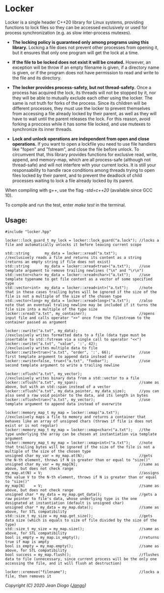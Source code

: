 # Locker

Locker is a single header C++20 library for Linux systems, providing functions to lock files so they can be accessed exclusively or used for process synchronization (e.g. as slow inter-process mutexes).

- **The locking policy is guaranteed only among programs using this library.** Locking a file does not prevent other processes from opening it, but it ensures that only one program will get the lock at a time.

- **If the file to be locked does not exist it will be created.** However, an exception will be throw if an empty filename is given, if a directory name is given, or if the program does not have permission to read and write to the file and its directory.

- **The locker provides process-safety, but not thread-safety.** Once a process has acquired the lock, its threads will not be stopped by it, nor they will be able to mutually exclude each other using the locker. The same is not truth for forks of the process. Since its children will be different processes, they must use the locker to prevent themselves from accessing a file already locked by their parent, as well as they will have to wait until the parent releases the lock. For this reason, avoid forking a proccess while it has some file locked, and use mutexes to synchronize its inner threads.

- **Lock and unlock operations are independent from open and close operations.** If you want to open a lockfile you need to use file handlers like "fopen" and "fstream", and close the file before unlock. To circumvent that, this library provides functions for exclusive read, write, append, and memory-map, which are all process-safe (although not thread-safe) and will not interfere with your current locks. It is still your responsability to handle race conditions among threads trying to open files locked by their parent, and to prevent the deadlock of child processes waiting to lock a file already locked by its parent.

When compiling with g++, use the flag *-std=c++20* (available since GCC 10).

To compile and run the test, enter *make test* in the terminal.

## Usage:
```
#include "locker.hpp"

locker::lock_guard_t my_lock = locker::lock_guard("a.lock"); //locks a file and automatically unlocks it before leaving current scope

std::string       my_data = locker::xread("a.txt");          //exclusively reads a file and returns its content as a string (returns an empty string if file does not exist)
std::string       my_data = locker::xread<true>("a.txt");    //use template argument to remove trailing newlines ("\n" and "\r\n")
std::vector<char> my_data = locker::xread<char>("a.txt");    //use template typename to get file content as a vector of some specified type
std::vector<int>  my_data = locker::xread<int>("a.txt");     //note that in these cases trailing bytes will be ignored if the size of the file is not a multiple of the size of the chosen type
std::vector<long> my_data = locker::xread<long>("a.txt");    //also note that an eventual traling newline may be included if it turns the file size into a multiple of the type size
locker::xread("a.txt", my_container);                        //opens input file and calls operator ">>" once from the filestream to the container passed as argument

locker::xwrite("a.txt", my_data);                            //exclusively writes formatted data to a file (data type must be insertable to std::fstream via a single call to operator "<<")
locker::xwrite("a.txt", "value", ':', 42);                   //exclusively writes multiple data to file
locker::xwrite<true>("a.txt", "order", ':', 66);             //use first template argument to append data instead of overwrite
locker::xwrite<false, true>("a.txt", "foobar");              //use second template argument to write a trailing newline

locker::xflush("a.txt", my_vector);                          //exclusively writes binary data from a std::vector to a file
locker::xflush("a.txt", my_span);                            //same as above, but with an std::span instead of a vector
locker::xflush("a.txt", my_data_pointer, my_data_size);      //you can also send a raw void pointer to the data, and its length in bytes
locker::xflush<true>("a.txt", my_vector);                    //use template argument to append data instead of overwrite

locker::memory_map_t my_map = locker::xmap("a.txt");         //exclusively maps a file to memory and returns a container that behaves like an array of unsigned chars (throws if file is does not exist or is not regular)
locker::memory_map_t my_map = locker::xmap<char>("a.txt");   //the type underlying the array can be chosen at instantiation via template argument
locker::memory_map_t my_map = locker::xmap<int>("a.txt");    //note that trailing bytes will be ignored if the size of the file is not a multiple of the size of the chosen type
unsigned char my_var = my_map.at(N);                         //gets the N-th element, throws if N is greater than or equal to "size()"
unsigned char my_var = my_map[N];                            //same as above, but does not check range
my_map.at(N) = V;                                            //assigns the value V to the N-th element, throws if N is greater than or equal to "size()"
my_map[N]    = V;                                            //same as above, but does not check range
unsigned char * my_data = my_map.get_data();                 //gets a raw pointer to file's data, whose underlying type is the one designated at instantiation (default is unsigned char)
unsigned char * my_data = my_map.data();                     //same as above, for STL compatibility
std::size_t my_size = my_map.get_size();                     //gets data size (which is equals to size of file divided by the size of the type) 
std::size_t my_size = my_map.size();                         //same as above, for STL compatibility
bool is_empty = my_map.is_empty();                           //returns true if map is ampty
bool is_empty = my_map.empty();                              //same as above, for STL compatibility
bool success = my_map.flush();                               //flushes data to file (unnecessary, since current process will be the only one accessing the file, and it will flush at destruction)

locker::xremove("filename");                                 //locks a file, then removes it
```
*Copyright (C) 2020 Jean Diogo ([Jango](mailto:jeandiogo@gmail.com))*
